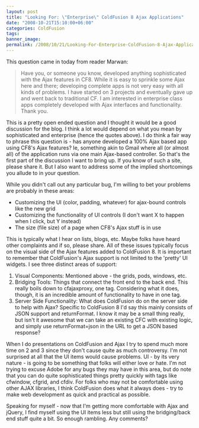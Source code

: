 ```yaml
---
layout: post
title: "Looking For: \"Enterprise\" ColdFusion 8 Ajax Applications"
date: "2008-10-21T15:10:00+06:00"
categories: ColdFusion 
tags: 
banner_image: 
permalink: /2008/10/21/Looking-For-Enterprise-ColdFusion-8-Ajax-Applications
---
```


This question came in today from reader Marwan:

<blockquote>
<p>
Have you, or someone you know, developed anything sophisticated with the Ajax features in CF8. While it is easy to sprinkle some Ajax here and there; developing complete apps is not very easy with all kinds of problems. I have started on 3 projects and eventually gave up and went back to traditional CF. I am interested in enterprise class apps completely developed with Ajax interfaces and functionality. Thank you.
</p>
</blockquote>

This is a pretty open ended question and I thought it would be a good discussion for the blog. I think a lot would depend on what you mean by sophisticated and enterprise (hence the quotes above). I do think a fair way to phrase this question is - has anyone developed a 100% Ajax based app using CF8's Ajax features? Ie, something akin to Gmail where all (or almost all) of the application runs via one main Ajax-based controller. So that's the first part of the discussion I want to bring up. If you know of such a site, please share it. But I also want to address some of the implied shortcomings you allude to in your question.
<!--more-->
While you didn't call out any particular bug, I'm willing to bet your problems are probably in these areas:

<ul>
<li>Customizing the UI (color, padding, whatever) for ajax-bound controls like the new grid
<li>Customizing the functionality of UI controls (I don't want X to happen when I click, but Y instead)
<li>The size (file size) of a page when CF8's Ajax stuff is in use
</ul>

This is typically what I hear on lists, blogs, etc. Maybe folks have heard other complaints and if so, please share. All of these issues typically focus on the visual side of the Ajax features added to ColdFusion 8. It is important to remember that ColdFusion's Ajax support is not limited to the 'pretty' UI widgets. I see three distinct areas of support:

<ol>
<li>Visual Components: Mentioned above - the grids, pods, windows, etc.
<li>Bridging Tools: Things that connect the front end to the back end. This really boils down to cfajaxproxy, one tag. Considering what it does, though, it is an incredible amount of functionality to have in one tag.
<li>Server Side Functionality: What does ColdFusion do on the server side to help with Ajax? Specific to ColdFusion 8 I'd say this mainly consists of JSON support and returnFormat. I know it may be a small thing really, but isn't it awesome that we can take an existing CFC with existing logic, and simply use returnFormat=json in the URL to get a JSON based response? 
</ol>

When I do presentations on ColdFusion and Ajax I try to spend much more time on 2 and 3 since they don't cause quite as much controversy. I'm not surprised at all that the UI items would cause problems. UI - by its very nature - is going to be something that folks will either love or hate. I'm not trying to excuse Adobe for any bugs they may have in this area, but do note that you can do quite sophisticated things pretty quickly with tags like cfwindow, cfgrid, and cfdiv. For folks who may not be comfortable using other AJAX libraries, I think ColdFusion does what it always does - try to make web development as quick and practical as possible. 

Speaking for myself - now that I'm getting more comfortable with Ajax and jQuery, I find myself using the UI items less but still using the bridging/back end stuff quite a bit. So enough rambling. Any comments?